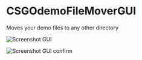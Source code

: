 # CSGOdemoFileMoverGUI
Moves your demo files to any other directory

![Screenshot GUI](https://i.imgur.com/oftIUH5.png) 


![Screenshot GUI confirm](https://i.imgur.com/MrtVDIR.png) 
